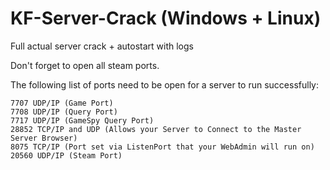# KF-Server-Crack (Windows + Linux)
Full actual server crack + autostart with logs

Don't forget to open all steam ports.

The following list of ports need to be open for a server to run successfully:

    7707 UDP/IP (Game Port)
    7708 UDP/IP (Query Port)
    7717 UDP/IP (GameSpy Query Port)
    28852 TCP/IP and UDP (Allows your Server to Connect to the Master Server Browser)
    8075 TCP/IP (Port set via ListenPort that your WebAdmin will run on)
    20560 UDP/IP (Steam Port)
